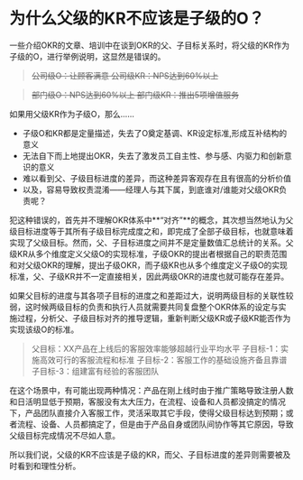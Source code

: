 # 为什么父级的KR不应该是子级的O？

一些介绍OKR的文章、培训中在谈到OKR的父、子目标关系时，将父级的KR作为子级的O，进行举例说明，这显然是错误的。
> ~~公司级O：让顾客满意
公司级KR：NPS达到60%以上~~

> ~~部门级O：NPS达到60%以上
部门级KR：推出5项增值服务~~

如果用父级KR作为子级O，那么…… 
- 子级O和KR都是定量描述，失去了O奠定基调、KR设定标准,形成互补结构的意义
- 无法自下而上地提出OKR，失去了激发员工自主性、参与感、内驱力和创新意识的意义
- 难以看到父、子级目标进度的差异，而这种差异客观存在且有很高的分析价值
- 以及，容易导致权责混淆——经理人与其下属，到底谁对/谁能对父级OKR负责呢？

犯这种错误的，首先并不理解OKR体系中**“对齐”**的概念，其次想当然地认为父级目标进度等于其所有子级目标完成度之和，即完成了全部子级目标，也就意味着实现了父级目标。然而，父、子目标进度之间并不是定量数值汇总统计的关系。父级KR从多个维度定义父级O的实现标准，子级OKR的提出者根据自己的职责范围和对父级OKR的理解，提出子级OKR，而子级KR也从多个维度定义子级O的实现标准，父、子级KR并不一定直接相关，因此两级OKR的进度也就可能存在差异。

如果父目标的进度与其各项子目标的进度之和差距过大，说明两级目标的关联性较弱，这时候两级目标的负责和执行人员就需要共同复盘整个OKR体系的设定与实施过程，分析父、子级目标对齐的推导逻辑，重新判断父级KR或子级KR能否作为实现该级O的标准。

 >  父目标：XX产品在上线后的客服效率能够超越行业平均水平
子目标-1：实施高效可行的客服流程和标准
子目标-2：客服工作的基础设施齐备且靠谱
子目标-3：组建富有经验的客服团队

在这个场景中，有可能出现两种情况：产品在刚上线时由于推广策略导致注册人数和日活明显低于预期，客服没有太大压力，在流程、设备和人员都没搞定的情况下，产品团队直接介入客服工作，灵活采取其它手段，使得父级目标达到预期；或者流程、设备、人员都搞定了，但是由于产品自身或团队间协作等其它原因，导致父级目标完成情况不尽如人意。 

所以我们说，父级的KR不应该是子级的KR，而父、子目标进度的差异则需要被及时看到和理性分析。
